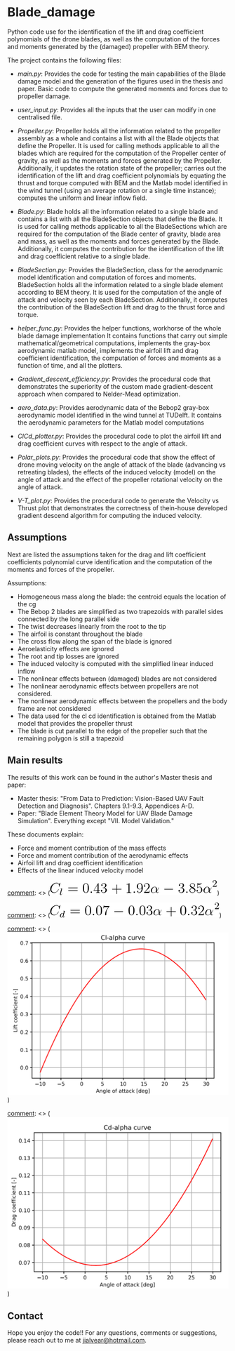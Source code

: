 <!--http://web.archive.org/web/20111010053227/http://jaynes.colorado.edu/PythonGuidelines.html#module_formatting-->
# Blade_damage
Python code use for the identification of the lift and drag coefficient polynomials of the drone blades, as well as 
the computation of the forces and moments generated by the (damaged) propeller with BEM theory.

The project contains the following files:

* *main.py*: Provides the code for testing the main capabilities of the Blade damage model and the generation of the 
figures used in the thesis and paper. Basic code to compute the generated moments and forces due to propeller damage.

* *user_input.py*: Provides all the inputs that the user can modify in one centralised file.

* *Propeller.py*: Propeller holds all the information related to the propeller assembly as a whole and contains a list with all the
Blade objects that define the Propeller. It is used for calling methods applicable to all the blades which are required
for the computation of the Propeller center of gravity, as well as the moments and forces generated by the Propeller. 
Additionally, it updates the rotation state of the propeller; carries out the identification of the lift and drag
coefficient polynomials by equating the thrust and torque computed with BEM and the Matlab model identified in the
wind tunnel (using an average rotation or a single time instance); computes the uniform and linear inflow field.

* *Blade.py*: Blade holds all the information related to a single blade and contains a list with all the BladeSection objects that
define the Blade. It is used for calling methods applicable to all the BladeSections which are required for the
computation of the Blade center of gravity, blade area and mass, as well as the moments and forces generated by the
Blade. Additionally, it computes the contribution for the identification of the lift and drag coefficient relative to a
single blade.

* *BladeSection.py*: Provides the BladeSection, class for the aerodynamic model identification and computation of forces and moments.
BladeSection holds all the information related to a single blade element according to BEM theory. It is used for the
computation of the angle of attack and velocity seen by each BladeSection. Additionally, it computes the contribution
of the BladeSection lift and drag to the thrust force and torque.

* *helper_func.py*: Provides the helper functions, workhorse of the whole blade damage implementation
It contains functions that carry out simple mathematical/geometrical computations, implements the gray-box aerodynamic 
matlab model, implements the airfoil lift and drag coefficient identification, the computation of forces and moments as
a function of time, and all the plotters.

* *Gradient_descent_efficiency.py*: Provides the procedural code that demonstrates the superiority of the custom made
gradient-descent approach when compared to Nelder-Mead optimization.

* *aero_data.py*: Provides aerodynamic data of the Bebop2 gray-box aerodynamic model identified in the wind tunnel at 
TUDelft. It contains the aerodynamic parameters for the Matlab model computations

* *ClCd_plotter.py*: Provides the procedural code to plot the airfoil lift and drag coefficient curves with respect
to the angle of attack.

* *Polar_plots.py*: Provides the procedural code that show the effect of drone moving velocity on the angle of attack 
of the blade (advancing vs retreating blades), the effects of the induced velocity (model) on the angle of attack and 
the effect of the propeller rotational velocity on the angle of attack.

* *V-T_plot.py*: Provides the procedural code to generate the Velocity vs Thrust plot that demonstrates the correctness 
of thein-house developed gradient descend algorithm for computing the induced velocity.

## Assumptions
Next are listed the assumptions taken for the drag and lift coefficient coefficients polynomial curve
identification and the computation of the moments and forces of the propeller.

Assumptions:
- Homogeneous mass along the blade: the centroid equals the location of the cg
- The Bebop 2 blades are simplified as two trapezoids with parallel sides connected by the long parallel side
- The twist decreases linearly from the root to the tip
- The airfoil is constant throughout the blade
- The cross flow along the span of the blade is ignored
- Aeroelasticity effects are ignored
- The root and tip losses are ignored
- The induced velocity is computed with the simplified linear induced inflow
- The nonlinear effects between (damaged) blades are not considered
- The nonlinear aerodynamic effects between propellers are not considered.
- The nonlinear aerodynamic effects between the propellers and the body frame are not considered
- The data used for the cl cd identification is obtained from the Matlab model that provides the propeller thrust
- The blade is cut parallel to the edge of the propeller such that the remaining polygon is still a trapezoid

## Main results
The results of this work can be found in the author's Master thesis and paper:

- Master thesis: "From Data to Prediction: Vision-Based UAV Fault Detection and Diagnosis". Chapters 9.1-9.3, 
Appendices A-D.
- Paper: "Blade Element Theory Model for UAV Blade Damage Simulation". Everything except "VII. Model Validation."

These documents explain:
* Force and moment contribution of the mass effects
* Force and moment contribution of the aerodynamic effects
* Airfoil lift and drag coefficient identification
* Effects of the linear induced velocity model

[comment]: <> (Here are the main results from this project. They are divided between those results corresponding to the )
[comment]: <> (identification of the lift and drag coefficients polynomials and the vibrations caused by the modified location)
[comment]: <> (of the center of gravity and aerodynamics upon blade damage.)

[comment]: <> (### Lift and drag coefficients Bebop 2 identification)
[comment]: <> (<!--https://www.codecogs.com/latex/eqneditor.php-->)
[comment]: <> (Next are the identified lift and drag curves. Using the default parameters in *user_input.py*, the lift coefficient)
[comment]: <> (polynomial has the following form: )

[comment]: <> (![record screenshot](docs/images/cl_equation.png))

[comment]: <> (In the case of the drag coefficient polynomial, it has the following form:)

[comment]: <> (![record screenshot](docs/images/cd_equation.png))

[comment]: <> (Here is the resulting lift coefficient curve with respect to the angle of attack:)
[comment]: <> (![record screenshot](docs/images/cl_alpha_curve.PNG))

[comment]: <> (Here is the resulting drag coefficient curve with respect to the angle of attack:)
[comment]: <> (![record screenshot](docs/images/cd_alpha_curve.PNG))

[comment]: <> (### Resulting forces and moments)

## Contact
Hope you enjoy the code!! For any questions, comments or suggestions, 
please reach out to me at [jialvear@hotmail.com](jialvear@hotmail.com).
